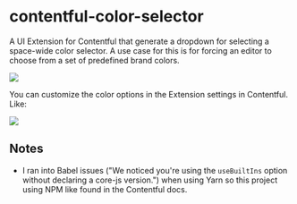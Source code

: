 # contentful-color-selector

A UI Extension for Contentful that generate a dropdown for selecting a space-wide color selector. A use case for this is for forcing an editor to choose from a set of predefined brand colors.

![](http://yo.bkwld.com/4042840bc4bc/Screen%20Recording%202019-06-06%20at%2007.52%20AM.gif)

You can customize the color options in the Extension settings in Contentful.  Like:

![](http://yo.bkwld.com/43bfbde1ce78/Image%202019-06-06%20at%207.53.56%20AM.png)

## Notes

- I ran into Babel issues ("We noticed you're using the `useBuiltIns` option without declaring a core-js version.") when using Yarn so this project using NPM like found in the Contentful docs.